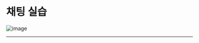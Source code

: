 # 채팅 실습

![image](https://user-images.githubusercontent.com/68372094/160976826-2b19bc39-9db3-4baa-ad9b-efb4ea3d2a9c.png)
* * *
